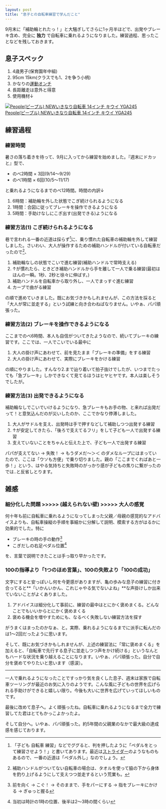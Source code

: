 ```yaml
---
layout: post
title: "息子との自転車練習で学んだこと"
---
```


9月末に「補助輪とれたっ！」と大騒ぎしてさらに1ヶ月半ほどで、出発やブレーキ含め、完全に **独力** で自転車に乗れるようになりました。練習過程、思ったことなどを残しておきます。

## 息子スペック

1. 4歳男子(保育園年中組)
2. 95cm 15km(クラスでも1、2を争う小柄)
3. かなりの[運動オンチ](http://blog.harupong.com/2013/06/dealing_with_my_son_feeling/)
4. 長距離走は意外と得意
5. 使用機材↓

<a href="http://www.amazon.co.jp/exec/obidos/ASIN/B009B9SHIS/harupong-22/ref=nosim/" name="amazletlink" target="_blank"><img src="http://ecx.images-amazon.com/images/I/418j1OR2N8L._SL160_.jpg" alt="People(ピープル) NEWいきなり自転車 14インチ キウイ YGA245" style="border: none;" /></a>  
<a href="http://www.amazon.co.jp/exec/obidos/ASIN/B009B9SHIS/harupong-22/ref=nosim/" name="amazletlink" target="_blank">People(ピープル) NEWいきなり自転車 14インチ キウイ YGA245</a>

## 練習過程
### 練習時間

暑さの落ち着きを待って、9月に入ってから練習を始めました。『週末にドカッと』型で、

- のべ2時間 × 3回(9/14～9/29) 
- のべ1時間 × 6回(10/5～11/17)

と乗れるようになるまでのべ12時間。時間の内訳↓

1. 6時間：補助輪を外した状態でこぎ続けられるようになる
1. 1時間：合図に従ってブレーキを操作できるようになる
1. 5時間：手助けなしにこぎ出す(出発できる)ようになる

### 練習方法(1) こぎ続けられるようになる

巷で言われる一番の近道は採らず[^01]に、乗り慣れた自転車の補助輪を外して練習しました。さいわい、大人が操作するための補助ハンドルが付いている自転車だったので[^02]、

1. 補助輪なしの状態でこいで進む練習(補助ハンドルで常時支える)
1. ↑が慣れたら、ときどき補助ハンドルから手を離して一人で乗る練習(最初はほんの一瞬。1秒、2秒と徐々に伸ばす。)
1. 補助ハンドルを自転車から取り外し、一人でまっすぐ進む練習
1. カーブで曲がる練習

の順で進めていきました。既にお気づきかもしれませんが、この方法を採ると「大人が常に並走する」という試練と向き合わねばなりません。いやぁ、パパ頑張った。

### 練習方法(2) ブレーキを操作できるようになる

ここまでのべ6時間、本人も自信がついてきたようなので、続いてブレーキの練習です。ここでは、一人でこいでいる最中に

1. 大人の掛け声にあわせて、前を見たまま「ブレーキの準備」をする練習
1. 大人の掛け声にあわせて、実際にブレーキをかける練習

の順にやりました。すんなり2.まで辿り着いて拍子抜けでしたが、いつまでたっても「急ブレーキ」しかできなくて見てるほうはヒヤヒヤです。本人は楽しそうでしたが。

### 練習方法(3) 出発できるようになる

補助輪なしでこいでいけるようになり、急ブレーキもお手の物、と来れば出発だって！と意気込んだのが災いしたのか、ここでかなり停滞しました。

1. 大人がサドルを支え、出発時は手で押すなどして補助しつつ出発する練習
2. ↑が安定してきたら、「後ろで支えてるフリ」をして子ども一人で出発する練習
3. 支えていないことをちゃんと伝えた上で、子ども一人で出発する練習

パパが支えてない -> 失敗！ -> もうダメだ～＞＜ のダメなループにはまっていたので、ここは「ウソも方便」で乗り切りました。親の「ここまでくればあと一歩！」という、はやる気持ちと失敗時のがっかり感が子どもの焦りに繋がったのでは..と反省しとります。

## 雑感
### 細分化した問題 >>>>> (越えられない壁) >>>>> 大人の感覚

何十年も前に自転車に乗れるようになってしまった父親／母親の感覚的なアドバイスよりも、自転車操縦の手順を事細かに分解して説明、模索する方がはるかに効果的でした。特に

- ブレーキの時の手の動作[^03]
- こぎだしの右足ペダル位置[^04]

を、言葉で説明できたことは手っ取り早かったです。

### 100の指導より「1つのほめ言葉」、100の失敗より「100の成功」

文字にすると安っぽいし何を今更感がありますが、亀の歩みな息子の練習に付き合ってると**「いかんいかん、これじゃやる気でないよね」**な声掛けしか出来ていないことがよくありました。

1. アドバイスは細分化して事前に、練習の最中はとにかく褒めまくる。どんなことでもいいからとにかく褒めまくる
2. 褒める機会を増やすためにも、なるべく失敗しない練習方法を探す

がうまくはまったのかなぁ、と。実際、乗れるようになるまでに派手に転んだのは1〜2回だったように思います。

そして、既にお気づきかもしれませんが、上述の練習法に「常に褒めまくる」を加えると、「自転車で先行する息子に並走しつつ声をかけ続ける」というなんともハードな状況を乗り越えることになります。いやぁ、パパ頑張った。自分で自分を褒めてやりたいと思います（感涙）。

-------------------

一人で乗れるようになったことですっかり気を良くした息子、週末は家族で自転車ツーリングが最近のお気に入りのようです。こんな風に子どもの世界を広げられる手助けができると嬉しい限り。今後も大いに世界を広げていってほしいものです。

最後に改めて息子へ。よく頑張ったね。自転車に乗れるようになるまで全力で練習してた君はとてもかっこよかったよ。

そして自分へ。いやぁ、パパ頑張った。約5年間の父親業のなかで最大級の達成感を感じております。

[^01]: 「子ども 自転車 練習」などでググると、判を押したように「ペダルをとって練習させよう！」と書いてあります。最近は[ストライダー](http://www.strider.jp/)のようなものもあるので、一番の近道は「ペダル外し」なのでしょう。

[^02]: 補助ハンドルがついてない自転車の場合は、タオルを使って脇の下から身体を釣り上げるようにして支えつつ並走するという荒業も。

[^03]: 前を向く -> こぐ！ -> そのままで、手をパーにする -> 指をブレーキにかける -> ぎゅっと握る

[^04]: 当初は時計の1時の位置、後半は2〜3時の間くらい
